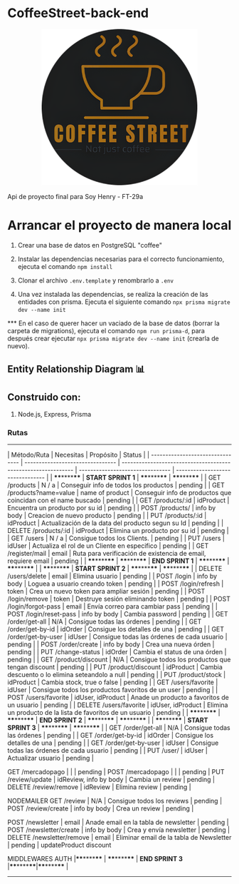 # CoffeeStreet-back-end

<p align="center">
  <img height="350" src="./img/coffeeStreet.png" />
</p>

Api de proyecto final para Soy Henry - FT-29a

# Arrancar el proyecto de manera local

1. Crear una base de datos en PostgreSQL "coffee"

2. Instalar las dependencias necesarias para el correcto funcionamiento, ejecuta el comando `npm install`

3. Clonar el archivo `.env.template` y renombrarlo a `.env`

4. Una vez instalada las dependencias, se realiza la creación de las entidades con prisma. Ejecuta el siguiente comando
   `npx prisma migrate dev --name init`

\*\*\* En el caso de querer hacer un vaciado de la base de datos (borrar la carpeta de migrations), ejecuta el comando `npm run prisma-d`, para después crear ejecutar `npx prisma migrate dev --name init` (crearla de nuevo).

## Entity Relationship Diagram 📊

## Construido con:

1. Node.js, Express, Prisma

### Rutas

---

| Método/Ruta                      | Necesitas                        | Propósito                                                     | Status                           |
| -------------------------------- | -------------------------------- | ------------------------------------------------------------- | -------------------------------- | -------------------------------- |
| ****\*\*****\*\*\*\*****\*\***** | **START SPRINT 1**               | ****\*\*****\*\*\*\*****\*\*****                              | ****\*\*****\*\*\*\*****\*\***** |
| GET /products                    | N / a                            | Conseguir info de todos los productos                         | pending                          |
| GET /products?name=value         | name of product                  | Conseguir info de productos que coincidan con el name buscado | pending                          |
| GET /products/:id                | idProduct                        | Encuentra un producto por su id                               | pending                          |
| POST /products/                  | info by body                     | Creacion de nuevo producto                                    | pending                          |
| PUT /products/:id                | idProduct                        | Actualización de la data del producto segun su Id             | pending                          |
| DELETE /products/:id             | idProduct                        | Elimina un producto por su id                                 | pending                          |
| GET /users                       | N / a                            | Consigue todos los Clients.                                   | pending                          |
| PUT /users                       | idUser                           | Actualiza el rol de un Cliente en especifico                  | pending                          |
| GET /register/mail               | email                            | Ruta para verificación de existencia de email, requiere email | pending                          |
| ****\*\*****\*\*\*\*****\*\***** | ****\*\*****\*\*\*\*****\*\***** | **END SPRINT 1**                                              | ****\*\*****\*\*\*\*****\*\***** | ****\*\*****\*\*\*\*****\*\***** |
| ****\*\*****\*\*\*\*****\*\***** | **START SPRINT 2**               | ****\*\*****\*\*\*\*****\*\*****                              | ****\*\*****\*\*\*\*****\*\***** |
| DELETE /users/delete             | email                            | Elimina usuario                                               | pending                          |
| POST /login                      | info by body                     | Loguea a usuario creando token                                | pending                          |
| POST /login/refresh              | token                            | Crea un nuevo token para ampliar sesión                       | pending                          |
| POST /login/remove               | token                            | Destruye sesión eliminando token                              | pending                          |
| POST /login/forgot-pass          | email                            | Envía correo para cambiar pass                                | pending                          |
| POST /login/reset-pass           | info by body                     | Cambia password                                               | pending                          |
| GET /order/get-all               | N/A                              | Consigue todas las órdenes                                    | pending                          |
| GET /order/get-by-id             | idOrder                          | Consigue los detalles de una                                  | pending                          |
| GET /order/get-by-user           | idUser                           | Consigue todas las órdenes de cada usuario                    | pending                          |
| POST /order/create               | info by body                     | Crea una nueva órden                                          | pending                          |
| PUT /change-status               | idOrder                          | Cambia el status de una órden                                 | pending                          |
| GET /product/discount            | N/A                              | Consigue todos los productos que tengan discount              | pending                          |
| PUT /product/discount            | idProduct                        | Cambia descuento o lo elimina seteandolo a null               | pending                          |
| PUT /product/stock               | idProduct                        | Cambia stock, true o false                                    | pending                          |
| GET /users/favorite              | idUser                           | Consigue todos los productos favoritos de un user             | pending                          |
| POST /users/favorite             | idUser, idProduct                | Anade un producto a favoritos de un usuario                   | pending                          |
| DELETE /users/favorite           | idUser, idProduct                | Elimina un producto de la lista de favoritos de un usuario    | pending                          |
| ****\*\*****\*\*\*\*****\*\***** | ****\*\*****\*\*\*\*****\*\***** | **END SPRINT 2**                                              | ****\*\*****\*\*\*\*****\*\***** | ****\*\*****\*\*\*\*****\*\***** |
| ****\*\*****\*\*\*\*****\*\***** | **START SPRINT 3**               | ****\*\*****\*\*\*\*****\*\*****                              | ****\*\*****\*\*\*\*****\*\***** |
| GET /order/get-all               | N/A                              | Consigue todas las órdenes                                    | pending                          |
| GET /order/get-by-id             | idOrder                          | Consigue los detalles de una                                  | pending                          |
| GET /order/get-by-user           | idUser                           | Consigue todas las órdenes de cada usuario                    | pending                          |
| PUT /user/                       | idUser                           | Actualizar usuario                                            | pending                          |

GET /mercadopago | | | pending |
POST /mercadopago | | | pending |
PUT /review/update | idReview, info by body | Cambia un review | pending |
DELETE /review/remove | idReview | Elimina review | pending |

NODEMAILER
GET /review | N/A | Consigue todos los reviews | pending |
POST /review/create | info by body | Crea un review | pending |

POST /newsletter | email | Anade email en la tabla de newsletter | pending |
POST /newsletter/create | info by body | Crea y envía newsletter | pending |
DELETE /newsletter/remove | email | Eliminar email de la tabla de Newsletter | pending |
updateProduct
discount

MIDDLEWARES AUTH
|****\*\*****\*\*\*\*****\*\***** | ****\*\*****\*\*\*\*****\*\***** | **END SPRINT 3** |****\*\*****\*\*\*\*****\*\*****|****\*\*****\*\*\*\*****\*\***** |

---
